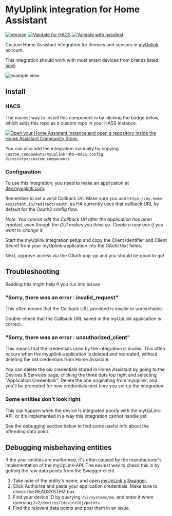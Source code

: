 # MyUplink integration for Home Assistant

[![Version](https://img.shields.io/github/v/release/tomek360/home-assistant-myuplink?label=version)](https://github.com/tomek360/home-assistant-myuplink/releases/latest)
[![Validate for HACS](https://github.com/tomek360/home-assistant-myuplink/workflows/Validate%20for%20HACS/badge.svg)](https://github.com/tomek360/home-assistant-myuplink/actions/workflows/hacs.yaml)
[![Validate with hassfest](https://github.com/tomek360/home-assistant-myuplink/workflows/Validate%20with%20hassfest/badge.svg)](https://github.com/tomek360/home-assistant-myuplink/actions/workflows/hassfest.yaml)

Custom Home Assistant integration for devices and sensors in [myUplink](https://myuplink.com/) account.

This integration should work with most smart devices from brands listed [here](https://myuplink.com/legal/works-with/en).

![example view](example-device-view.png)

## Install
### HACS
The easiest way to install this component is by clicking the badge below, which adds this repo as a custom repo in your HASS instance.

[![Open your Home Assistant instance and open a repository inside the Home Assistant Community Store.](https://my.home-assistant.io/badges/hacs_repository.svg)](https://my.home-assistant.io/redirect/hacs_repository/?category=Integration&owner=tomek360&repository=home-assistant-myuplink)

You can also add the integration manually by copying `custom_components/myuplink` into `<HASS config directory>/custom_components`
### Configuration

To use this integration, you need to make an application at [dev.myuplink.com](https://dev.myuplink.com/). 

Remember to set a valid Callback Url. Make sure you use `https://my.home-assistant.io/redirect/oauth`, as HA currently uses that callback URL by default for the Oauth2 config flow.

_Note: You cannot edit the Callback Url after the application has been created, even though the GUI makes you think so. Create a new one if you want to change it._

Start the myUplink integration setup and copy the Client Identifier and Client Secret from your myUplink-application into the OAuth text fields.

Next, approve access via the OAuth pop-up and you should be good to go!

## Troubleshooting

Reading this might help if you run into issues

### "Sorry, there was an error : invalid_request"

This often means that the Callback URL provided is invalid or unreachable.

Double-check that the Callback URL saved in the myUpLink application is correct.

### "Sorry, there was an error : unauthorized_client"

This means that the credentials used by the integration is invalid. This often occurs when the myuplink-application is deleted and recreated, without deleting the old credentials from Home Assistant.

You can delete the old credentials stored in Home Assistant by going to the Devices & Services page, clicking the three dots top right and selecting "Application Credentials". Delete the one originating from myuplink, and you'll be prompted for new credentials next time you set up the integration.

### Some entities don't look right

This can happen when the device is integrated poorly with the myUpLink-API, or it's implemented in a way this integration cannot handle yet.

See the debugging section below to find some useful info about the offending data point.

## Debugging misbehaving entities

If the your entities are malformed, it's often caused by the manufacturer's implementation of the myUpLink-API. The easiest way to check this is by getting the raw data points from the Swagger client.

1. Take note of the entity's name, and open [myUpLink's Swagger](https://api.myuplink.com/swagger/index.html).
2. Click Authorize and paste your application credentials. Make sure to check the READSYSTEM box.
3. Find your device ID by querying ​`/v2​/systems​/me`, and enter it when querying `/v2/devices/{deviceId}/points`.
4. Find the relevant data points and post them in an issue.